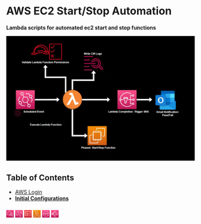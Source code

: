 # AWS EC2 Start/Stop Automation

**Lambda scripts for automated ec2 start and stop functions**

<img src="source/images/lambda_flow.png">

## Table of Contents

- [AWS Login]()
- [**Initial Configurations**](how_to/initial_config.md)

### [<img src="/source/images/logos/CW_logo.PNG" width=4% height=4%>](https://github.com/tikit-tm/AWS-Start-Stop-Automation/blob/main/how_to/initial_config.md/#-cloudwatch) [<img src="/source/images/logos/eventbridge_logo.PNG" width=4% height=4%>](https://github.com/tikit-tm/AWS-Start-Stop-Automation/blob/main/how_to/initial_config.md/#-eventbridge) [<img src="/source/images/logos/IAM_logo.PNG" width=4% height=4%>](https://github.com/tikit-tm/AWS-Start-Stop-Automation/blob/main/how_to/initial_config.md/#-iam) [<img src="/source/images/logos/lambda_logo.PNG" width=4% height=4%>](https://github.com/tikit-tm/AWS-Start-Stop-Automation/blob/main/how_to/initial_config.md/#-lambda) [<img src="/source/images/logos/SNS_logo.PNG" width=4% height=4%>](https://github.com/tikit-tm/AWS-Start-Stop-Automation/blob/main/how_to/initial_config.md/#-sns) [<img src="/source/images/logos/Step_Functions_Logo.PNG" width=4% height=4%>](https://github.com/tikit-tm/AWS-Start-Stop-Automation/blob/main/how_to/initial_config.md/#-step-functions)
